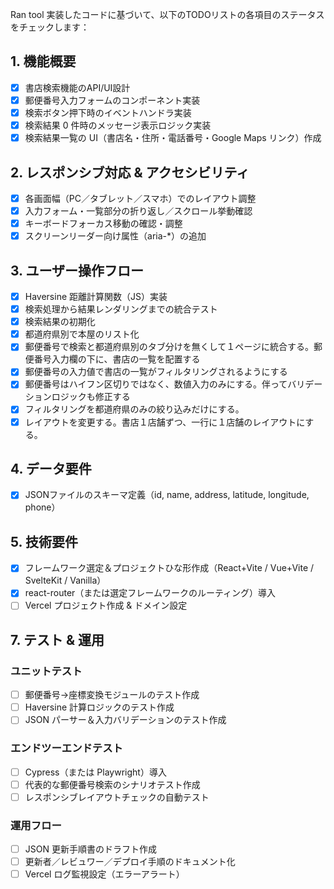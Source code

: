 Ran tool
実装したコードに基づいて、以下のTODOリストの各項目のステータスをチェックします：

## 1. 機能概要

* [x] 書店検索機能のAPI/UI設計
* [x] 郵便番号入力フォームのコンポーネント実装
* [x] 検索ボタン押下時のイベントハンドラ実装
* [x] 検索結果 0 件時のメッセージ表示ロジック実装
* [x] 検索結果一覧の UI（書店名・住所・電話番号・Google Maps リンク）作成

## 2. レスポンシブ対応 & アクセシビリティ

* [x] 各画面幅（PC／タブレット／スマホ）でのレイアウト調整
* [x] 入力フォーム・一覧部分の折り返し／スクロール挙動確認
* [x] キーボードフォーカス移動の確認・調整
* [x] スクリーンリーダー向け属性（aria-\*）の追加

## 3. ユーザー操作フロー

* [x] Haversine 距離計算関数（JS）実装
* [x] 検索処理から結果レンダリングまでの統合テスト
* [x] 検索結果の初期化
* [x] 都道府県別で本屋のリスト化
* [x] 郵便番号で検索と都道府県別のタブ分けを無くして１ページに統合する。郵便番号入力欄の下に、書店の一覧を配置する
* [x] 郵便番号の入力値で書店の一覧がフィルタリングされるようにする
* [x] 郵便番号はハイフン区切りではなく、数値入力のみにする。伴ってバリデーションロジックも修正する
* [x] フィルタリングを都道府県のみの絞り込みだけにする。
* [x] レイアウトを変更する。書店１店舗ずつ、一行に１店舗のレイアウトにする。

## 4. データ要件

* [x] JSONファイルのスキーマ定義（id, name, address, latitude, longitude, phone）

## 5. 技術要件

* [x] フレームワーク選定＆プロジェクトひな形作成（React+Vite / Vue+Vite / SvelteKit / Vanilla）
* [x] react-router（または選定フレームワークのルーティング）導入
* [ ] Vercel プロジェクト作成 & ドメイン設定

## 7. テスト & 運用

### ユニットテスト

* [ ] 郵便番号→座標変換モジュールのテスト作成
* [ ] Haversine 計算ロジックのテスト作成
* [ ] JSON パーサー＆入力バリデーションのテスト作成

### エンドツーエンドテスト

* [ ] Cypress（または Playwright）導入
* [ ] 代表的な郵便番号検索のシナリオテスト作成
* [ ] レスポンシブレイアウトチェックの自動テスト

### 運用フロー

* [ ] JSON 更新手順書のドラフト作成
* [ ] 更新者／レビュワー／デプロイ手順のドキュメント化
* [ ] Vercel ログ監視設定（エラーアラート）
